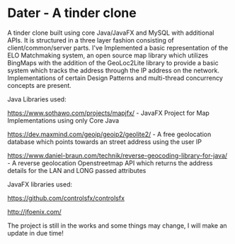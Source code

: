 # Dater - A tinder clone

A tinder clone built using core Java/JavaFX and MySQL with additional APIs. It is structured in a three layer fashion consisting of client/common/server parts. I've Implemented a basic representation of the ELO Matchmaking system, an open source map library which utilizes BingMaps with the addition of the GeoLoc2Lite library to provide a basic system which tracks the address through the IP address on the network. Implementations of certain Design Patterns and multi-thread concurrency concepts are present.

Java Libraries used:

https://www.sothawo.com/projects/mapjfx/ - JavaFX Project for Map Implementations using only Core Java

https://dev.maxmind.com/geoip/geoip2/geolite2/ - A free geolocation database which points towards an street address using the user IP

https://www.daniel-braun.com/technik/reverse-geocoding-library-for-java/ - A reverse geolocation Openstreetmap API which returns the address details for the LAN and LONG passed attributes

JavaFX libraries used:

https://github.com/controlsfx/controlsfx

http://jfoenix.com/


The project is still in the works and some things may change, I will make an update in due time! 
